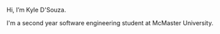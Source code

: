 Hi, I’m Kyle D'Souza.

I'm a second year software engineering student at McMaster University.


<!---
kyle4908/kyle4908 is a ✨ special ✨ repository because its `README.md` (this file) appears on your GitHub profile.
You can click the Preview link to take a look at your changes.
--->
